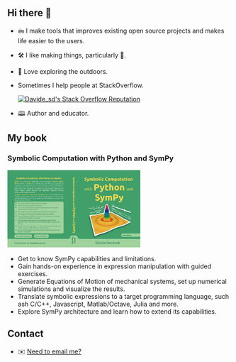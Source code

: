 <h2>Hi there 👋</h2>

* 🖮 I make tools that improves existing open source projects and makes life easier to the users.
* 🛠️ I like making things, particularly 🤖.
* 🌲 Love exploring the outdoors.
* Sometimes I help people at StackOverflow.

  [![Davide_sd's Stack Overflow Reputation](https://img.shields.io/stackexchange/stackoverflow/r/2329968?color=orange&label=reputation&logo=stackoverflow&style=for-the-badge)](https://stackoverflow.com/users/2329968 "Davide_sd's Stack Overflow Reputation")
* 🕮 Author and educator.


<h2>My book</h2>

<h3>Symbolic Computation with Python and SymPy</h3>

<a target="_blank" href="https://github.com/Davide-sd/sympy-book/"><img src="https://raw.githubusercontent.com/Davide-sd/sympy-book/master/assets/cover.jpg" width=300/></a>

* Get to know SymPy capabilities and limitations.
* Gain hands-on experience in expression manipulation with guided exercises.
* Generate Equations of Motion of mechanical systems, set up numerical simulations and visualize the results.
* Translate symbolic expressions to a target programming language, such ash C/C++, Javascript, Matlab/Octave, Julia and more.
* Explore SymPy architecture and learn how to extend its capabilities.

<h2>Contact</h2>

* ✉️ [Need to email me?](mailto:sandona.davide@gmail.com)

